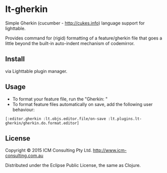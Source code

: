 # lt-gherkin

Simple Gherkin (cucumber - http://cukes.info) language support for lighttable.

Provides command for (rigid) formatting of a feature/gherkin file that goes a little beyond the built-in auto-indent mechanism of codemirror.

## Install

via Lighttable plugin manager.

## Usage

- To format your feature file, run the "Gherkin: "
- To format feature files automatically on save, add the following user behaviour:

```
[:editor.gherkin :lt.objs.editor.file/on-save :lt.plugins.lt-gherkin/gherkin.do.format.editor]
```

## License

Copyright © 2015 ICM Consulting Pty Ltd. http://www.icm-consulting.com.au

Distributed under the Eclipse Public License, the same as Clojure.

